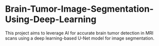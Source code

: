 # Brain-Tumor-Image-Segmentation-Using-Deep-Learning
This project aims to leverage AI for accurate brain tumor detection in MRI scans using a deep learning-based U-Net model for image segmentation.
